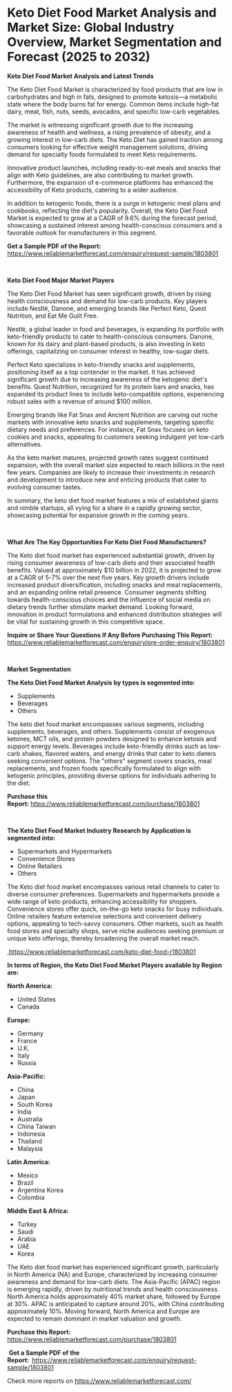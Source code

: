 <p><h1>Keto Diet Food Market Analysis and Market Size: Global Industry Overview, Market Segmentation and Forecast (2025 to 2032)</h1></p><p><strong>Keto Diet Food Market Analysis and Latest Trends</strong></p>
<p><p>The Keto Diet Food Market is characterized by food products that are low in carbohydrates and high in fats, designed to promote ketosis—a metabolic state where the body burns fat for energy. Common items include high-fat dairy, meat, fish, nuts, seeds, avocados, and specific low-carb vegetables. </p><p>The market is witnessing significant growth due to the increasing awareness of health and wellness, a rising prevalence of obesity, and a growing interest in low-carb diets. The Keto Diet has gained traction among consumers looking for effective weight management solutions, driving demand for specialty foods formulated to meet Keto requirements. </p><p>Innovative product launches, including ready-to-eat meals and snacks that align with Keto guidelines, are also contributing to market growth. Furthermore, the expansion of e-commerce platforms has enhanced the accessibility of Keto products, catering to a wider audience. </p><p>In addition to ketogenic foods, there is a surge in ketogenic meal plans and cookbooks, reflecting the diet's popularity. Overall, the Keto Diet Food Market is expected to grow at a CAGR of 9.6% during the forecast period, showcasing a sustained interest among health-conscious consumers and a favorable outlook for manufacturers in this segment.</p></p>
<p><strong>Get a Sample PDF of the Report:&nbsp;</strong> <a href="https://www.reliablemarketforecast.com/enquiry/request-sample/1803801?utm_campaign=2273&utm_medium=2&utm_source=Github&utm_content=ia&utm_term=14022025&utm_id=keto-diet-food">https://www.reliablemarketforecast.com/enquiry/request-sample/1803801</a></p>
<p>&nbsp;</p>
<p><strong>Keto Diet Food Major Market Players</strong></p>
<p><p>The Keto Diet Food Market has seen significant growth, driven by rising health consciousness and demand for low-carb products. Key players include Nestlé, Danone, and emerging brands like Perfect Keto, Quest Nutrition, and Eat Me Guilt Free.</p><p>Nestlé, a global leader in food and beverages, is expanding its portfolio with keto-friendly products to cater to health-conscious consumers. Danone, known for its dairy and plant-based products, is also investing in keto offerings, capitalizing on consumer interest in healthy, low-sugar diets.</p><p>Perfect Keto specializes in keto-friendly snacks and supplements, positioning itself as a top contender in the market. It has achieved significant growth due to increasing awareness of the ketogenic diet's benefits. Quest Nutrition, recognized for its protein bars and snacks, has expanded its product lines to include keto-compatible options, experiencing robust sales with a revenue of around $100 million.</p><p>Emerging brands like Fat Snax and Ancient Nutrition are carving out niche markets with innovative keto snacks and supplements, targeting specific dietary needs and preferences. For instance, Fat Snax focuses on keto cookies and snacks, appealing to customers seeking indulgent yet low-carb alternatives.</p><p>As the keto market matures, projected growth rates suggest continued expansion, with the overall market size expected to reach billions in the next few years. Companies are likely to increase their investments in research and development to introduce new and enticing products that cater to evolving consumer tastes.</p><p>In summary, the keto diet food market features a mix of established giants and nimble startups, all vying for a share in a rapidly growing sector, showcasing potential for expansive growth in the coming years.</p></p>
<p>&nbsp;</p>
<p><strong>What Are The Key Opportunities For Keto Diet Food Manufacturers?</strong></p>
<p><p>The Keto diet food market has experienced substantial growth, driven by rising consumer awareness of low-carb diets and their associated health benefits. Valued at approximately $10 billion in 2022, it is projected to grow at a CAGR of 5-7% over the next five years. Key growth drivers include increased product diversification, including snacks and meal replacements, and an expanding online retail presence. Consumer segments shifting towards health-conscious choices and the influence of social media on dietary trends further stimulate market demand. Looking forward, innovation in product formulations and enhanced distribution strategies will be vital for sustaining growth in this competitive space.</p></p>
<p><strong>Inquire or Share Your Questions If Any Before Purchasing This Report:</strong> <a href="https://www.reliablemarketforecast.com/enquiry/pre-order-enquiry/1803801?utm_campaign=2273&utm_medium=2&utm_source=Github&utm_content=ia&utm_term=14022025&utm_id=keto-diet-food">https://www.reliablemarketforecast.com/enquiry/pre-order-enquiry/1803801</a></p>
<p>&nbsp;</p>
<p><strong>Market Segmentation</strong></p>
<p><strong>The Keto Diet Food Market Analysis by types is segmented into:</strong></p>
<p><ul><li>Supplements</li><li>Beverages</li><li>Others</li></ul></p>
<p><p>The keto diet food market encompasses various segments, including supplements, beverages, and others. Supplements consist of exogenous ketones, MCT oils, and protein powders designed to enhance ketosis and support energy levels. Beverages include keto-friendly drinks such as low-carb shakes, flavored waters, and energy drinks that cater to keto dieters seeking convenient options. The "others" segment covers snacks, meal replacements, and frozen foods specifically formulated to align with ketogenic principles, providing diverse options for individuals adhering to the diet.</p></p>
<p><strong>Purchase this Report:&nbsp;</strong><a href="https://www.reliablemarketforecast.com/purchase/1803801?utm_campaign=2273&utm_medium=2&utm_source=Github&utm_content=ia&utm_term=14022025&utm_id=keto-diet-food">https://www.reliablemarketforecast.com/purchase/1803801</a></p>
<p>&nbsp;</p>
<p><strong>The Keto Diet Food Market Industry Research by Application is segmented into:</strong></p>
<p><ul><li>Supermarkets and Hypermarkets</li><li>Convenience Stores</li><li>Online Retailers</li><li>Others</li></ul></p>
<p><p>The Keto diet food market encompasses various retail channels to cater to diverse consumer preferences. Supermarkets and hypermarkets provide a wide range of keto products, enhancing accessibility for shoppers. Convenience stores offer quick, on-the-go keto snacks for busy individuals. Online retailers feature extensive selections and convenient delivery options, appealing to tech-savvy consumers. Other markets, such as health food stores and specialty shops, serve niche audiences seeking premium or unique keto offerings, thereby broadening the overall market reach.</p></p>
<p><a href="https://www.reliablemarketforecast.com/keto-diet-food-r1803801?utm_campaign=2273&utm_medium=2&utm_source=Github&utm_content=ia&utm_term=14022025&utm_id=keto-diet-food">&nbsp;https://www.reliablemarketforecast.com/keto-diet-food-r1803801</a></p>
<p><strong>In terms of Region, the Keto Diet Food Market Players available by Region are:</strong></p>
<p>
    <p> <strong> North America: </strong>
        <ul>
            <li>United States</li>
            <li>Canada</li>
        </ul>
        </p> 
    <p> <strong> Europe: </strong>
        <ul>
            <li>Germany</li>
            <li>France</li>
            <li>U.K.</li>
            <li>Italy</li>
            <li>Russia</li>
        </ul>
        </p> 
    <p> <strong> Asia-Pacific: </strong>
        <ul>
            <li>China</li>
            <li>Japan</li>
            <li>South Korea</li>
            <li>India</li>
            <li>Australia</li>
            <li>China Taiwan</li>
            <li>Indonesia</li>
            <li>Thailand</li>
            <li>Malaysia</li>
        </ul>
        </p> 
    <p> <strong> Latin America: </strong>
        <ul>
            <li>Mexico</li>
            <li>Brazil</li>
            <li>Argentina Korea</li>
            <li>Colombia</li>
        </ul>
        </p> 
    <p> <strong> Middle East & Africa: </strong>
        <ul>
            <li>Turkey</li>
            <li>Saudi</li>
            <li>Arabia</li>
            <li>UAE</li>
            <li>Korea</li>
        </ul>
    </p>
    </p>
<p><p>The Keto diet food market has experienced significant growth, particularly in North America (NA) and Europe, characterized by increasing consumer awareness and demand for low-carb diets. The Asia-Pacific (APAC) region is emerging rapidly, driven by nutritional trends and health consciousness. North America holds approximately 40% market share, followed by Europe at 30%. APAC is anticipated to capture around 20%, with China contributing approximately 10%. Moving forward, North America and Europe are expected to remain dominant in market valuation and growth.</p></p>
<p><strong>Purchase this Report: </strong><a href="https://www.reliablemarketforecast.com/purchase/1803801?utm_campaign=2273&utm_medium=2&utm_source=Github&utm_content=ia&utm_term=14022025&utm_id=keto-diet-food">https://www.reliablemarketforecast.com/purchase/1803801</a></p>
<p>&nbsp;<strong>Get a Sample PDF of the Report:&nbsp;&nbsp;</strong><a href="https://www.reliablemarketforecast.com/enquiry/request-sample/1803801?utm_campaign=2273&utm_medium=2&utm_source=Github&utm_content=ia&utm_term=14022025&utm_id=keto-diet-food">https://www.reliablemarketforecast.com/enquiry/request-sample/1803801</a></p>
<p><strong></strong></p>
<p>Check more reports on <a href="https://www.reliablemarketforecast.com/?utm_campaign=2273&utm_medium=2&utm_source=Github&utm_content=ia&utm_term=14022025&utm_id=keto-diet-food">https://www.reliablemarketforecast.com/</a></p>